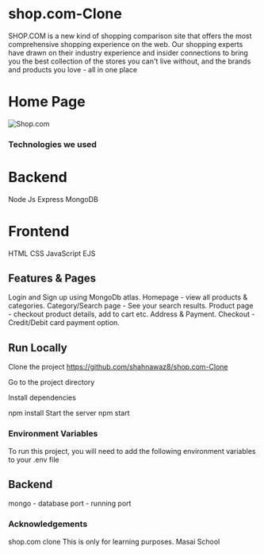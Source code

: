 # shop.com-Clone


SHOP.COM is a new kind of shopping comparison site that offers the most comprehensive shopping experience on the web. Our shopping experts have drawn on their industry experience and insider connections to bring you the best collection of the stores you can't live without, and the brands and products you love - all in one place

# Home Page
<img src="https://miro.medium.com/max/700/1*66H2nLY6660d5QXsJVysJQ.png?raw=true" alt="Shop.com"/>



### Technologies we used

# Backend

Node Js
Express
MongoDB

# Frontend

HTML
CSS
JavaScript
EJS

## Features & Pages

Login and Sign up using MongoDb atlas.
Homepage - view all products & categories.
Category/Search page - See your search results.
Product page - checkout product details, add to cart etc.
Address & Payment.
Checkout - Credit/Debit card payment option.

## Run Locally

Clone the project
https://github.com/shahnawaz8/shop.com-Clone

Go to the project directory

Install dependencies

npm install
Start the server
npm start

### Environment Variables
To run this project, you will need to add the following environment variables to your .env file

## Backend

mongo - database
port - running port

### Acknowledgements

shop.com clone
This is only for learning purposes. 
Masai School
